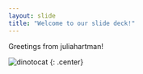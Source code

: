 ```yaml
---
layout: slide
title: "Welcome to our slide deck!"
---
```


Greetings from juliahartman!

![dinotocat](https://octodex.github.com/images/dinotocat.png)
{: .center}
